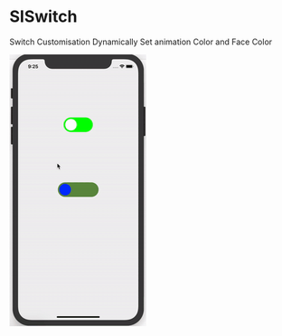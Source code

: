 # SISwitch
Switch Customisation Dynamically Set animation Color and Face Color



![SISwitchGif.gif](SISwitchGif.gif)
